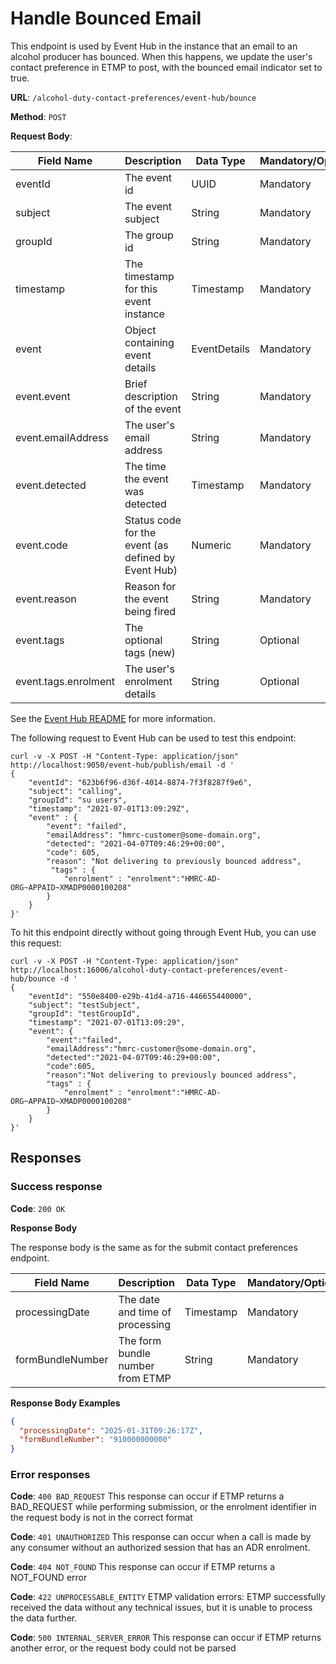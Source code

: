 # Handle Bounced Email

This endpoint is used by Event Hub in the instance that an email to an alcohol producer has bounced. When this happens,
we update the user's contact preference in ETMP to post, with the bounced email indicator set to true.

**URL**: `/alcohol-duty-contact-preferences/event-hub/bounce`

**Method**: `POST`

**Request Body**:

| Field Name           | Description                                         | Data Type    | Mandatory/Optional | Notes                                          |
|----------------------|-----------------------------------------------------|--------------|--------------------|------------------------------------------------|
| eventId              | The event id                                        | UUID         | Mandatory          |                                                |
| subject              | The event subject                                   | String       | Mandatory          | Non-empty string                               |
| groupId              | The group id                                        | String       | Mandatory          |                                                |
| timestamp            | The timestamp for this event instance               | Timestamp    | Mandatory          | e.g. 2021-07-01T13:09:29Z                      |
| event                | Object containing event details                     | EventDetails | Mandatory          |                                                |
| event.event          | Brief description of the event                      | String       | Mandatory          | e.g. failed                                    |
| event.emailAddress   | The user's email address                            | String       | Mandatory          |                                                |
| event.detected       | The time the event was detected                     | Timestamp    | Mandatory          | e.g. 2021-04-07T09:46:29+00:00                 |
| event.code           | Status code for the event (as defined by Event Hub) | Numeric      | Mandatory          |                                                |
| event.reason         | Reason for the event being fired                    | String       | Mandatory          | Should be present for ADR bounced email events |
| event.tags           | The optional tags (new)                             | String       | Optional           |                                                |
| event.tags.enrolment | The user's enrolment details                        | String       | Optional           | e.g. HMRC-AD-ORG~APPAID~XMADP0000100208        |

See the [Event Hub README](https://github.com/hmrc/event-hub?tab=readme-ov-file#event-hub) for more information.

The following request to Event Hub can be used to test this endpoint:

```
curl -v -X POST -H "Content-Type: application/json" http://localhost:9050/event-hub/publish/email -d '
{
    "eventId": "623b6f96-d36f-4014-8874-7f3f8287f9e6", 
    "subject": "calling", 
    "groupId": "su users",
    "timestamp": "2021-07-01T13:09:29Z",
    "event" : {
        "event": "failed",
        "emailAddress": "hmrc-customer@some-domain.org",
        "detected": "2021-04-07T09:46:29+00:00",
        "code": 605,
        "reason": "Not delivering to previously bounced address",
         "tags" : {
			"enrolment" : "enrolment":"HMRC-AD-ORG~APPAID~XMADP0000100208"
		}
    }
}'
```

To hit this endpoint directly without going through Event Hub, you can use this request:

```
curl -v -X POST -H "Content-Type: application/json" http://localhost:16006/alcohol-duty-contact-preferences/event-hub/bounce -d '
{
    "eventId": "550e8400-e29b-41d4-a716-446655440000",
    "subject": "testSubject",
    "groupId": "testGroupId",
    "timestamp": "2021-07-01T13:09:29",
    "event": {
        "event":"failed",
        "emailAddress":"hmrc-customer@some-domain.org",
        "detected":"2021-04-07T09:46:29+00:00",
        "code":605,
        "reason":"Not delivering to previously bounced address",
        "tags" : {
			"enrolment" : "enrolment":"HMRC-AD-ORG~APPAID~XMADP0000100208"
		}
    }
}'
```

## Responses

### Success response

**Code**: `200 OK`

**Response Body**

The response body is the same as for the submit contact preferences endpoint.

| Field Name       | Description                      | Data Type | Mandatory/Optional | Notes                |
|------------------|----------------------------------|-----------|--------------------|----------------------|
| processingDate   | The date and time of processing  | Timestamp | Mandatory          | YYYY-MM-DDThh:mm:ssZ |
| formBundleNumber | The form bundle number from ETMP | String    | Mandatory          |                      |

**Response Body Examples**

```json
{
  "processingDate": "2025-01-31T09:26:17Z",
  "formBundleNumber": "910000000000"
}
```

### Error responses

**Code**: `400 BAD_REQUEST`
This response can occur if ETMP returns a BAD_REQUEST while performing submission, or the enrolment identifier in the
request body is not in the correct format

**Code**: `401 UNAUTHORIZED`
This response can occur when a call is made by any consumer without an authorized session that has an ADR enrolment.

**Code**: `404 NOT_FOUND`
This response can occur if ETMP returns a NOT_FOUND error

**Code**: `422 UNPROCESSABLE_ENTITY`
ETMP validation errors: ETMP successfully received the data without any technical issues, but it is unable to process
the data further.

**Code**: `500 INTERNAL_SERVER_ERROR`
This response can occur if ETMP returns another error, or the request body could not be parsed
